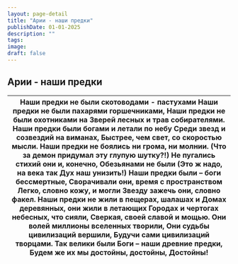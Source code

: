 ```yaml
---
layout: page-detail
title: "Арии - наши предки"
publishDate: 01-01-2025
description: ""
tags:
image:
draft: false
---
```


## Арии - наши предки
| Наши предки не были скотоводами - пастухами  Наши предки не были пахарями горшечниками,  Наши предки не были охотниками на  Зверей лесных и трав собирателями.  Наши предки были богами и летали по небу  Среди звезд и созвездий на виманах,  Быстрее, чем свет, со скоростью мысли.  Наши предки не боялись ни грома, ни молнии.  (Что за демон придумал эту глупую шутку?!)  Не пугались стихий они и, конечно,  Обезьянами не были (Это ж надо, на века так  Дух наш унизить!)  Наши предки были – боги бессмертные,  Сворачивали они, время с пространством  Легко, словно кожу, и могли  Звезду зажечь они, словно факел.  Наши предки не жили в пещерах, шалашах и  Домах деревянных, они жили в летающих  Городах и чертогах небесных, что сияли,  Сверкая, своей славой и мощью.  Они волей миллионы вселенных творили,  Они судьбы цивилизаций вершили,  Будучи сами цивилизаций творцами.  Так велики были Боги – наши древние предки,  Будем же их мы достойны, достойны,  Достойны! |
| ------------------------------------------------------------------------------------------------------------------------------------------------------------------------------------------------------------------------------------------------------------------------------------------------------------------------------------------------------------------------------------------------------------------------------------------------------------------------------------------------------------------------------------------------------------------------------------------------------------------------------------------------------------------------------------------------------------------------------------------------------------------------------------------------------------------------------------------------------------------------------------------------------------------------------------------------------------------------------------------------ |
  
  
